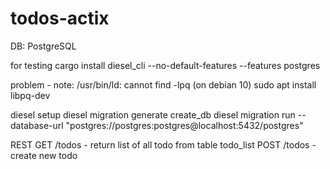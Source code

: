 # todos-actix

DB: PostgreSQL

for testing
cargo install diesel_cli --no-default-features --features postgres

problem - note: /usr/bin/ld: cannot find -lpq (on debian 10)
              sudo apt install libpq-dev

diesel setup
diesel migration generate create_db
diesel migration run --database-url "postgres://postgres:postgres@localhost:5432/postgres"



REST 
GET /todos - return list of all todo from table todo_list
POST /todos - create new todo